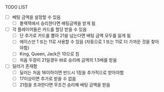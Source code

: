 TODO LIST

- [ ] 베팅 금액을 설정할 수 있음
  - [ ] 블랙잭에서 승리한다면 배팅금액을 받게 됨
- [ ] 각 플레이어들은 카드를 할당 받을 수 있음
  - [ ] 단 추가로 카드를 뽑아 21을 넘는다면 배팅 금액 모두를 잃게 됨
  - [ ] 에이스만 1 또는 11로 사용할 수 있음 (자동으로 1 또는 11로 더 가까운 것을 찾아야함)
  - [ ] King, Queen, Jack은 10으로 침
  - [ ] 처음 두장이 21일경우 바로 승리에 금액의 1.5배를 받음
- [ ] 딜러가 존재함
  - [ ] 딜러는 처음 16이하이면 반드시 1장을 추가적으로 받아야함
  - [ ] 17이상이면 추가로 받을 수 없음
  - [ ] 21점을 초과한다면 무조건 승리해 배팅 금액을 받음
